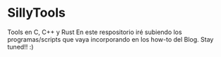 # SillyTools
Tools en C, C++ y Rust
En este respositorio iré subiendo los programas/scripts que vaya incorporando en los how-to del Blog. Stay tuned!! :)
